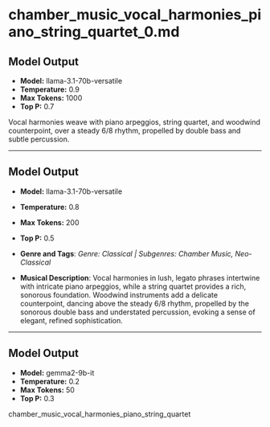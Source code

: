 # chamber_music_vocal_harmonies_piano_string_quartet_0.md

## Model Output
- **Model:** llama-3.1-70b-versatile
- **Temperature:** 0.9
- **Max Tokens:** 1000
- **Top P:** 0.7

Vocal harmonies weave with piano arpeggios, string quartet, and woodwind counterpoint, over a steady 6/8 rhythm, propelled by double bass and subtle percussion.

---

## Model Output
- **Model:** llama-3.1-70b-versatile
- **Temperature:** 0.8
- **Max Tokens:** 200
- **Top P:** 0.5

- **Genre and Tags**: *Genre: Classical | Subgenres: Chamber Music, Neo-Classical*
- **Musical Description**: Vocal harmonies in lush, legato phrases intertwine with intricate piano arpeggios, while a string quartet provides a rich, sonorous foundation. Woodwind instruments add a delicate counterpoint, dancing above the steady 6/8 rhythm, propelled by the sonorous double bass and understated percussion, evoking a sense of elegant, refined sophistication.

---

## Model Output
- **Model:** gemma2-9b-it
- **Temperature:** 0.2
- **Max Tokens:** 50
- **Top P:** 0.3

chamber_music_vocal_harmonies_piano_string_quartet